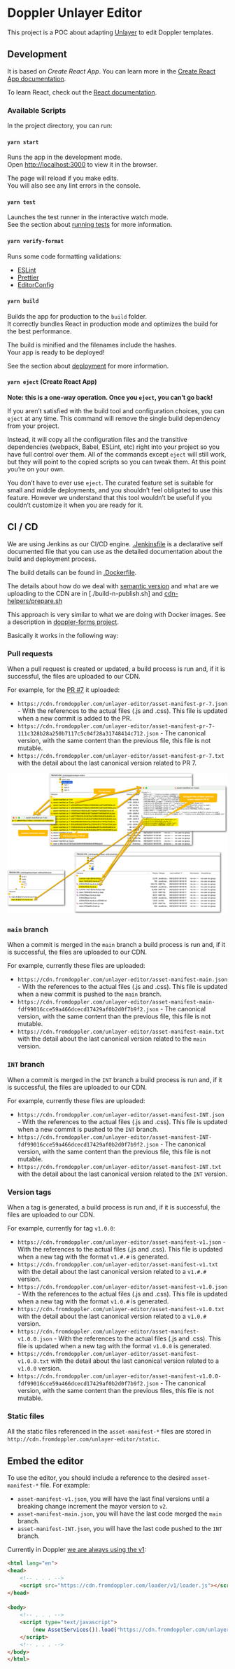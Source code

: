 # Doppler Unlayer Editor

This project is a POC about adapting [Unlayer](https://unlayer.com/) to edit Doppler templates.

## Development

It is based on _Create React App_. You can learn more in the [Create React App documentation](https://facebook.github.io/create-react-app/docs/getting-started).

To learn React, check out the [React documentation](https://reactjs.org/).

### Available Scripts

In the project directory, you can run:

#### `yarn start`

Runs the app in the development mode.\
Open [http://localhost:3000](http://localhost:3000) to view it in the browser.

The page will reload if you make edits.\
You will also see any lint errors in the console.

#### `yarn test`

Launches the test runner in the interactive watch mode.\
See the section about [running tests](https://facebook.github.io/create-react-app/docs/running-tests) for more information.

#### `yarn verify-format`

Runs some code formatting validations:

- [ESLint](https://eslint.org/)
- [Prettier](https://prettier.io/)
- [EditorConfig](https://editorconfig.org/)

#### `yarn build`

Builds the app for production to the `build` folder.\
It correctly bundles React in production mode and optimizes the build for the best performance.

The build is minified and the filenames include the hashes.\
Your app is ready to be deployed!

See the section about [deployment](https://facebook.github.io/create-react-app/docs/deployment) for more information.

#### `yarn eject` (Create React App)

**Note: this is a one-way operation. Once you `eject`, you can’t go back!**

If you aren’t satisfied with the build tool and configuration choices, you can `eject` at any time. This command will remove the single build dependency from your project.

Instead, it will copy all the configuration files and the transitive dependencies (webpack, Babel, ESLint, etc) right into your project so you have full control over them. All of the commands except `eject` will still work, but they will point to the copied scripts so you can tweak them. At this point you’re on your own.

You don’t have to ever use `eject`. The curated feature set is suitable for small and middle deployments, and you shouldn’t feel obligated to use this feature. However we understand that this tool wouldn’t be useful if you couldn’t customize it when you are ready for it.

## CI / CD

We are using Jenkins as our CI/CD engine. [.Jenkinsfile](./.Jenkinsfile) is a declarative self documented file that you can use as the detailed documentation about the build and deployment process.

The build details can be found in [.Dockerfile](./.Dockerfile).

The details about how do we deal with [semantic version](https://semver.org/) and what are we uploading to the CDN are in [./build-n-publish.sh] and [cdn-helpers/prepare.sh](./cdn-helpers/prepare.sh)

This approach is very similar to what we are doing with Docker images. See a description in [doppler-forms project](https://github.com/MakingSense/doppler-forms#continuous-deployment-to-test-and-production-environments).

Basically it works in the following way:

### Pull requests

When a pull request is created or updated, a build process is run and, if it is successful, the files are uploaded to our CDN.

For example, for the [PR #7](https://github.com/FromDoppler/unlayer-editor/pull/7) it uploaded:

- `https://cdn.fromdoppler.com/unlayer-editor/asset-manifest-pr-7.json` - With the references to the actual files (.js and .css). This file is updated when a new commit is added to the PR.
- `https://cdn.fromdoppler.com/unlayer-editor/asset-manifest-pr-7-111c328b28a250b7117c5c04f28a31748414c712.json` - The canonical version, with the same content than the previous file, this file is not mutable.
- `https://cdn.fromdoppler.com/unlayer-editor/asset-manifest-pr-7.txt` with the detail about the last canonical version related to PR 7.

![PR generated files example](./docs/pr-generated-files.png)

### `main` branch

When a commit is merged in the `main` branch a build process is run and, if it is successful, the files are uploaded to our CDN.

For example, currently these files are uploaded:

- `https://cdn.fromdoppler.com/unlayer-editor/asset-manifest-main.json` - With the references to the actual files (.js and .css). This file is updated when a new commit is pushed to the `main` branch.
- `https://cdn.fromdoppler.com/unlayer-editor/asset-manifest-main-fdf99016cce59a466dcecd17429af0b2d0f7b9f2.json` - The canonical version, with the same content than the previous file, this file is not mutable.
- `https://cdn.fromdoppler.com/unlayer-editor/asset-manifest-main.txt` with the detail about the last canonical version related to the `main` version.

### `INT` branch

When a commit is merged in the `INT` branch a build process is run and, if it is successful, the files are uploaded to our CDN.

For example, currently these files are uploaded:

- `https://cdn.fromdoppler.com/unlayer-editor/asset-manifest-INT.json` - With the references to the actual files (.js and .css). This file is updated when a new commit is pushed to the `INT` branch.
- `https://cdn.fromdoppler.com/unlayer-editor/asset-manifest-INT-fdf99016cce59a466dcecd17429af0b2d0f7b9f2.json` - The canonical version, with the same content than the previous file, this file is not mutable.
- `https://cdn.fromdoppler.com/unlayer-editor/asset-manifest-INT.txt` with the detail about the last canonical version related to the `INT` version.

### Version tags

When a tag is generated, a build process is run and, if it is successful, the files are uploaded to our CDN.

For example, currently for tag `v1.0.0`:

- `https://cdn.fromdoppler.com/unlayer-editor/asset-manifest-v1.json` - With the references to the actual files (.js and .css). This file is updated when a new tag with the format `v1.#.#` is generated.
- `https://cdn.fromdoppler.com/unlayer-editor/asset-manifest-v1.txt` with the detail about the last canonical version related to a `v1.#.#` version.
- `https://cdn.fromdoppler.com/unlayer-editor/asset-manifest-v1.0.json` - With the references to the actual files (.js and .css). This file is updated when a new tag with the format `v1.0.#` is generated.
- `https://cdn.fromdoppler.com/unlayer-editor/asset-manifest-v1.0.txt` with the detail about the last canonical version related to a `v1.0.#` version.
- `https://cdn.fromdoppler.com/unlayer-editor/asset-manifest-v1.0.0.json` - With the references to the actual files (.js and .css). This file is updated when a new tag with the format `v1.0.0` is generated.
- `https://cdn.fromdoppler.com/unlayer-editor/asset-manifest-v1.0.0.txt` with the detail about the last canonical version related to a `v1.0.0` version.
- `https://cdn.fromdoppler.com/unlayer-editor/asset-manifest-v1.0.0-fdf99016cce59a466dcecd17429af0b2d0f7b9f2.json` - The canonical version, with the same content than the previous files, this file is not mutable.

### Static files

All the static files referenced in the `asset-manifest-*` files are stored in `http://cdn.fromdoppler.com/unlayer-editor/static`.

## Embed the editor

To use the editor, you should include a reference to the desired `asset-manifest-*` file. For example:

- `asset-manifest-v1.json`, you will have the last final versions until a breaking change increment the mayor version to `v2`.
- `asset-manifest-main.json`, you will have the last code merged the `main` branch.
- `asset-manifest-INT.json`, you will have the last code pushed to the `INT` branch.

Currently in Doppler [we are always using the v1](https://github.com/MakingSense/Doppler/blob/f89184ce5e16bc326809f5b224a478621bf75fbb/Doppler.Presentation.MVC/UnlayerEditorPoc/index.html#L26):

```html
<html lang="en">
<head>
    <!-- . . . -->
    <script src="https://cdn.fromdoppler.com/loader/v1/loader.js"></script>
</head>

<body>
    <!-- . . . -->
    <script type="text/javascript">
        (new AssetServices()).load("https://cdn.fromdoppler.com/unlayer-editor/asset-manifest-v1.json", []);
    </script>
    <!-- . . . -->
</body>
</html>
```

